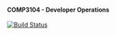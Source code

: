 #### COMP3104 - Developer Operations
[![Build Status](https://app.travis-ci.com/solanoj004/comp3104.svg?token=snJcjQLw2N769BxeELyA&branch=main)](https://app.travis-ci.com/solanoj004/comp3104)
